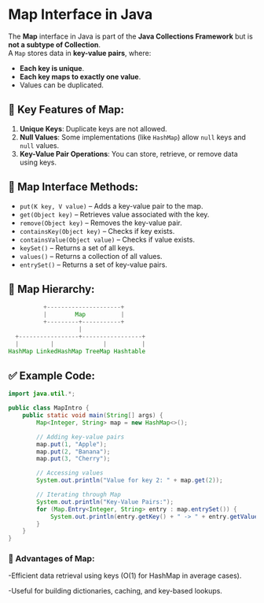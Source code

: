 # Map Interface in Java

The **Map** interface in Java is part of the **Java Collections Framework** but is **not a subtype of Collection**.  
A `Map` stores data in **key-value pairs**, where:
- **Each key is unique**.
- **Each key maps to exactly one value**.
- Values can be duplicated.


## 🔹 Key Features of Map:
1. **Unique Keys**: Duplicate keys are not allowed.
2. **Null Values**: Some implementations (like `HashMap`) allow `null` keys and `null` values.
3. **Key-Value Pair Operations**: You can store, retrieve, or remove data using keys.


## 🔸 Map Interface Methods:
- `put(K key, V value)` – Adds a key-value pair to the map.
- `get(Object key)` – Retrieves value associated with the key.
- `remove(Object key)` – Removes the key-value pair.
- `containsKey(Object key)` – Checks if key exists.
- `containsValue(Object value)` – Checks if value exists.
- `keySet()` – Returns a set of all keys.
- `values()` – Returns a collection of all values.
- `entrySet()` – Returns a set of key-value pairs.


## 🔹 Map Hierarchy:
```java
          +---------------------+
          |        Map          |
          +---------+-----------+
                    |
  +-----------------+-----------------+
  |         |              |          |
HashMap LinkedHashMap TreeMap Hashtable
```


## ✅ Example Code:
```java
import java.util.*;

public class MapIntro {
    public static void main(String[] args) {
        Map<Integer, String> map = new HashMap<>();

        // Adding key-value pairs
        map.put(1, "Apple");
        map.put(2, "Banana");
        map.put(3, "Cherry");

        // Accessing values
        System.out.println("Value for key 2: " + map.get(2));

        // Iterating through Map
        System.out.println("Key-Value Pairs:");
        for (Map.Entry<Integer, String> entry : map.entrySet()) {
            System.out.println(entry.getKey() + " -> " + entry.getValue());
        }
    }
}
```

### 🔸 Advantages of Map:
-Efficient data retrieval using keys (O(1) for HashMap in average cases).

-Useful for building dictionaries, caching, and key-based lookups.

